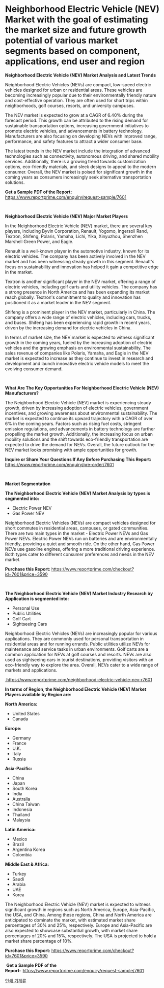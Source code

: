 <p><h1>Neighborhood Electric Vehicle (NEV) Market with the goal of estimating the market size and future growth potential of various market segments based on component, applications, end user and region</h1></p><p><strong>Neighborhood Electric Vehicle (NEV) Market Analysis and Latest Trends</strong></p>
<p><p>Neighborhood Electric Vehicles (NEVs) are compact, low-speed electric vehicles designed for urban or residential areas. These vehicles are becoming increasingly popular due to their environmentally friendly nature and cost-effective operation. They are often used for short trips within neighborhoods, golf courses, resorts, and university campuses.</p><p>The NEV market is expected to grow at a CAGR of 6.40% during the forecast period. This growth can be attributed to the rising demand for sustainable transportation options, increasing government initiatives to promote electric vehicles, and advancements in battery technology. Manufacturers are also focusing on developing NEVs with improved range, performance, and safety features to attract a wider consumer base.</p><p>The latest trends in the NEV market include the integration of advanced technologies such as connectivity, autonomous driving, and shared mobility services. Additionally, there is a growing trend towards customization options, eco-friendly materials, and sleek designs to appeal to the modern consumer. Overall, the NEV market is poised for significant growth in the coming years as consumers increasingly seek alternative transportation solutions.</p></p>
<p><strong>Get a Sample PDF of the Report:&nbsp;</strong> <a href="https://www.reportprime.com/enquiry/request-sample/7601">https://www.reportprime.com/enquiry/request-sample/7601</a></p>
<p>&nbsp;</p>
<p><strong>Neighborhood Electric Vehicle (NEV) Major Market Players</strong></p>
<p><p>In the Neighborhood Electric Vehicle (NEV) market, there are several key players, including Byvin Corporation, Renault, Yogomo, Ingersoll Rand, Textron, Shifeng, Polaris, Yamaha, Lichi, Yika, Xinyuzhou, Shenzhen Marshell Green Power, and Eagle.</p><p>Renault is a well-known player in the automotive industry, known for its electric vehicles. The company has been actively involved in the NEV market and has been witnessing steady growth in this segment. Renault's focus on sustainability and innovation has helped it gain a competitive edge in the market.</p><p>Textron is another significant player in the NEV market, offering a range of electric vehicles, including golf carts and utility vehicles. The company has a strong presence in North America and has been expanding its market reach globally. Textron's commitment to quality and innovation has positioned it as a market leader in the NEV segment.</p><p>Shifeng is a prominent player in the NEV market, particularly in China. The company offers a wide range of electric vehicles, including cars, trucks, and buses. Shifeng has been experiencing rapid growth in recent years, driven by the increasing demand for electric vehicles in China.</p><p>In terms of market size, the NEV market is expected to witness significant growth in the coming years, fueled by the increasing adoption of electric vehicles and the growing emphasis on environmental sustainability. The sales revenue of companies like Polaris, Yamaha, and Eagle in the NEV market is expected to increase as they continue to invest in research and development and launch innovative electric vehicle models to meet the evolving consumer demand.</p></p>
<p>&nbsp;</p>
<p><strong>What Are The Key Opportunities For Neighborhood Electric Vehicle (NEV) Manufacturers?</strong></p>
<p><p>The Neighborhood Electric Vehicle (NEV) market is experiencing steady growth, driven by increasing adoption of electric vehicles, government incentives, and growing awareness about environmental sustainability. The market is expected to continue its upward trajectory with a CAGR of over 6% in the coming years. Factors such as rising fuel costs, stringent emission regulations, and advancements in battery technology are further propelling the market growth. Additionally, the increasing focus on urban mobility solutions and the shift towards eco-friendly transportation are expected to drive the demand for NEVs. Overall, the future outlook for the NEV market looks promising with ample opportunities for growth.</p></p>
<p><strong>Inquire or Share Your Questions If Any Before Purchasing This Report:</strong> <a href="https://www.reportprime.com/enquiry/pre-order/7601">https://www.reportprime.com/enquiry/pre-order/7601</a></p>
<p>&nbsp;</p>
<p><strong>Market Segmentation</strong></p>
<p><strong>The Neighborhood Electric Vehicle (NEV) Market Analysis by types is segmented into:</strong></p>
<p><ul><li>Electric Power NEV</li><li>Gas Power NEV</li></ul></p>
<p><p>Neighborhood Electric Vehicles (NEVs) are compact vehicles designed for short commutes in residential areas, campuses, or gated communities. There are two main types in the market - Electric Power NEVs and Gas Power NEVs. Electric Power NEVs run on batteries and are environmentally friendly, providing a quiet and smooth ride. On the other hand, Gas Power NEVs use gasoline engines, offering a more traditional driving experience. Both types cater to different consumer preferences and needs in the NEV market.</p></p>
<p><strong>Purchase this Report:&nbsp;</strong><a href="https://www.reportprime.com/checkout?id=7601&price=3590">https://www.reportprime.com/checkout?id=7601&price=3590</a></p>
<p>&nbsp;</p>
<p><strong>The Neighborhood Electric Vehicle (NEV) Market Industry Research by Application is segmented into:</strong></p>
<p><ul><li>Personal Use</li><li>Public Utilities</li><li>Golf Cart</li><li>Sightseeing Cars</li></ul></p>
<p><p>Neighborhood Electric Vehicles (NEVs) are increasingly popular for various applications. They are commonly used for personal transportation in residential areas and for running errands. Public utilities utilize NEVs for maintenance and service tasks in urban environments. Golf carts are a common application for NEVs at golf courses and resorts. NEVs are also used as sightseeing cars in tourist destinations, providing visitors with an eco-friendly way to explore the area. Overall, NEVs cater to a wide range of markets and applications.</p></p>
<p><a href="https://www.reportprime.com/neighborhood-electric-vehicle-nev-r7601">&nbsp;https://www.reportprime.com/neighborhood-electric-vehicle-nev-r7601</a></p>
<p><strong>In terms of Region, the Neighborhood Electric Vehicle (NEV) Market Players available by Region are:</strong></p>
<p>
    <p> <strong> North America: </strong>
        <ul>
            <li>United States</li>
            <li>Canada</li>
        </ul>
        </p> 
    <p> <strong> Europe: </strong>
        <ul>
            <li>Germany</li>
            <li>France</li>
            <li>U.K.</li>
            <li>Italy</li>
            <li>Russia</li>
        </ul>
        </p> 
    <p> <strong> Asia-Pacific: </strong>
        <ul>
            <li>China</li>
            <li>Japan</li>
            <li>South Korea</li>
            <li>India</li>
            <li>Australia</li>
            <li>China Taiwan</li>
            <li>Indonesia</li>
            <li>Thailand</li>
            <li>Malaysia</li>
        </ul>
        </p> 
    <p> <strong> Latin America: </strong>
        <ul>
            <li>Mexico</li>
            <li>Brazil</li>
            <li>Argentina Korea</li>
            <li>Colombia</li>
        </ul>
        </p> 
    <p> <strong> Middle East & Africa: </strong>
        <ul>
            <li>Turkey</li>
            <li>Saudi</li>
            <li>Arabia</li>
            <li>UAE</li>
            <li>Korea</li>
        </ul>
    </p>
    </p>
<p><p>The Neighborhood Electric Vehicle (NEV) market is expected to witness significant growth in regions such as North America, Europe, Asia-Pacific, the USA, and China. Among these regions, China and North America are anticipated to dominate the market, with estimated market share percentages of 30% and 25%, respectively. Europe and Asia-Pacific are also expected to showcase substantial growth, with market share percentages of 20% and 15%, respectively. The USA is projected to hold a market share percentage of 10%.</p></p>
<p><strong>Purchase this Report: </strong><a href="https://www.reportprime.com/checkout?id=7601&price=3590">https://www.reportprime.com/checkout?id=7601&price=3590</a></p>
<p>&nbsp;<strong>Get a Sample PDF of the Report:&nbsp;&nbsp;</strong><a href="https://www.reportprime.com/enquiry/request-sample/7601">https://www.reportprime.com/enquiry/request-sample/7601</a></p>
<p><strong></strong></p>
<p><p><a href="https://github.com/oajzkywllm460/Market-Research-Report-List-1/blob/main/534070925000.md">인쇄 기계류</a></p></p>